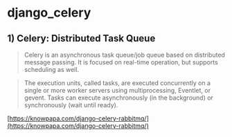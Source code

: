 # django_celery
## 1) Celery: Distributed Task Queue
>Celery is an asynchronous task queue/job queue based on distributed message passing.	It is focused on real-time operation, but supports scheduling as well.

>The execution units, called tasks, are executed concurrently on a single or more worker servers using multiprocessing, Eventlet,	or gevent. Tasks can execute asynchronously (in the background) or synchronously (wait until ready).



[https://knowpapa.com/django-celery-rabbitmq/](https://knowpapa.com/django-celery-rabbitmq/)